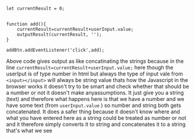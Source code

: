 ```
let currentResult = 0;


function add(){
    currentResult=currentResult+userInput.value;
    outputResult(currentResult, '');
}

addBtn.addEventListener('click',add);
```

Above code gives output as like concatinating the strings because
in the line ```currentResult=currentResult+userInput.value;``` here though the userIput is of type number in html but always the type of input vale from ```<input></input>``` will 
always be string value thats how the Javascript in the browser works it doesn't try to be smart and check whether that should be a number or not it doesn't make anyassumptions. It 
just give you a string (text) and therefore what happens here is that we have a number and we have some text (from ```userInput.value``` ) so number and string both gets 
concatenated. It does a safer thing because it doesn't know where and what you have entered here as a string could be treated as number or not and it therefore simply converts it to string and concatenates it to a string that's what we see 
